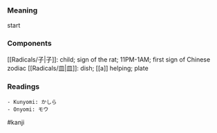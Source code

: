 ### Meaning

start

### Components

[[Radicals/子|子]]: child; sign of the rat; 11PM-1AM; first sign of Chinese zodiac [[Radicals/皿|皿]]: dish; [[a]] helping; plate

### Readings

```
- Kunyomi: かしら
- Onyomi: モウ
```

#kanji